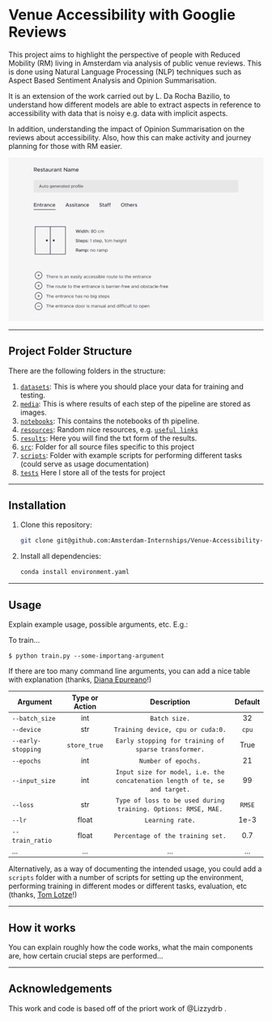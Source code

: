 # Venue Accessibility with Googlie Reviews 

This project aims to highlight the perspective of people with Reduced Mobility (RM) living in Amsterdam via analysis of public venue reviews. This is done using Natural Language Processing (NLP) techniques such as Aspect Based Sentiment Analysis and Opinion Summarisation. 

It is an extension of the work carried out by L. Da Rocha Bazilio, to understand how different models are able to extract aspects in reference to accessibility with data that is noisy e.g. data with implicit aspects. 

In addition, understanding the impact of Opinion Summarisation on the reviews about accessibility. Also, how this can make activity and journey planning for those with RM easier. 


![](media/examples/venue-accessibility-example-profile-cropped.png)


---


## Project Folder Structure

There are the following folders in the structure:

1) [`datasets`](./datasets): This is where you should place your data for training and testing.
1) [`media`](./media): This is where results of each step of the pipeline are stored as images.
1) [`notebooks`](./notebooks): This contains the notebooks of th pipeline.
1) [`resources`](./resources): Random nice resources, e.g. [`useful links`](./resources/README.md)
1) [`results`](./results): Here you will find the txt form of the results.
1) [`src`](./src): Folder for all source files specific to this project
1) [`scripts`](./scripts): Folder with example scripts for performing different tasks (could serve as usage documentation)
1) [`tests`](./tests) Here I store all of the tests for project
---


## Installation


1) Clone this repository:
    ```bash
    git clone git@github.com:Amsterdam-Internships/Venue-Accessibility-Google-Reviews.git
    ```

2) Install all dependencies:
    ```bash
    conda install environment.yaml
    ```
---


## Usage

Explain example usage, possible arguments, etc. E.g.:

To train... 


```
$ python train.py --some-importang-argument
```

If there are too many command line arguments, you can add a nice table with explanation (thanks, [Diana Epureano](https://www.linkedin.com/in/diana-epureanu-235104153/)!)

|Argument | Type or Action | Description | Default |
|---|:---:|:---:|:---:|
|`--batch_size`| int| `Batch size.`|  32|
|`--device`| str| `Training device, cpu or cuda:0.`| `cpu`|
|`--early-stopping`|  `store_true`| `Early stopping for training of sparse transformer.`| True|
|`--epochs`| int| `Number of epochs.`| 21|
|`--input_size`|  int| `Input size for model, i.e. the concatenation length of te, se and target.`| 99|
|`--loss`|  str|  `Type of loss to be used during training. Options: RMSE, MAE.`|`RMSE`|
|`--lr`|  float| `Learning rate.`| 1e-3|
|`--train_ratio`|  float| `Percentage of the training set.`| 0.7|
|...|...|...|...|


Alternatively, as a way of documenting the intended usage, you could add a `scripts` folder with a number of scripts for setting up the environment, performing training in different modes or different tasks, evaluation, etc (thanks, [Tom Lotze](https://www.linkedin.com/in/tom-lotze/)!)

---


## How it works

You can explain roughly how the code works, what the main components are, how certain crucial steps are performed...

---
## Acknowledgements


This work and code is based off of the priort work of @Lizzydrb .
